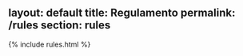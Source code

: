 layout: default
title: Regulamento
permalink: /rules
section: rules
---


 {% include rules.html %}
